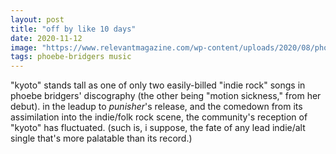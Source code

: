 ```yaml
---
layout: post
title: "off by like 10 days"
date: 2020-11-12
image: "https://www.relevantmagazine.com/wp-content/uploads/2020/08/phoebebridgers.jpg"
tags: phoebe-bridgers music
---
```

"kyoto" stands tall as one of only two easily-billed "indie rock" songs in phoebe bridgers' discography (the other being "motion sickness," from her debut). in the leadup to *punisher*'s release, and the comedown from its assimilation into the indie/folk rock scene, the community's reception of "kyoto" has fluctuated. (such is, i suppose, the fate of any lead indie/alt single that's more palatable than its record.)

